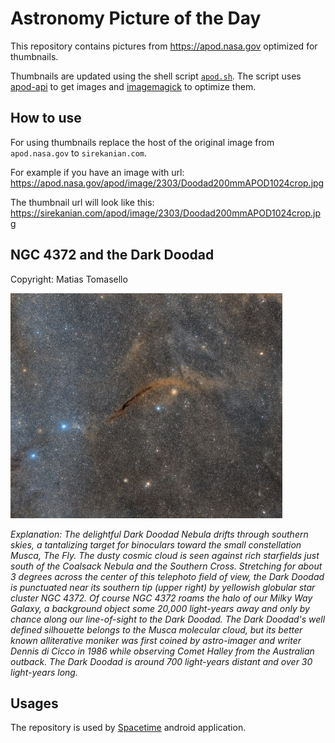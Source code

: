 # Astronomy Picture of the Day

This repository contains pictures from https://apod.nasa.gov optimized for thumbnails.

Thumbnails are updated using the shell script [`apod.sh`](apod.sh). The script
uses [apod-api](https://github.com/nasa/apod-api) to get images and [imagemagick](https://imagemagick.org) to
optimize them.

## How to use

For using thumbnails replace the host of the original image from `apod.nasa.gov` to `sirekanian.com`.

For example if you have an image with url:<br>
https://apod.nasa.gov/apod/image/2303/Doodad200mmAPOD1024crop.jpg

The thumbnail url will look like this:<br>
https://sirekanian.com/apod/image/2303/Doodad200mmAPOD1024crop.jpg

## NGC 4372 and the Dark Doodad

Copyright: Matias Tomasello

[![the picture of the day][1]][2]

_Explanation: The delightful Dark Doodad Nebula drifts through southern skies, a tantalizing target for binoculars toward the small constellation Musca, The Fly. The dusty cosmic cloud is seen against rich starfields just south of the Coalsack Nebula and the Southern Cross. Stretching for about 3 degrees across the center of this telephoto field of view, the Dark Doodad is punctuated near its southern tip (upper right) by yellowish globular star cluster NGC 4372. Of course NGC 4372 roams the halo of our Milky Way Galaxy, a background object some 20,000 light-years away and only by chance along our line-of-sight to the Dark Doodad. The Dark Doodad's well defined silhouette belongs to the Musca molecular cloud, but its better known alliterative moniker was first coined by astro-imager and writer Dennis di Cicco in 1986 while observing Comet Halley from the Australian outback. The Dark Doodad is around 700 light-years distant and over 30 light-years long._

## Usages

The repository is used by [Spacetime][3] android application.

[1]: image/2303/Doodad200mmAPOD1024crop.jpg

[2]: https://apod.nasa.gov/apod/image/2303/Doodad200mmAPOD1024crop.jpg

[3]: https://github.com/sirekanian/spacetime
